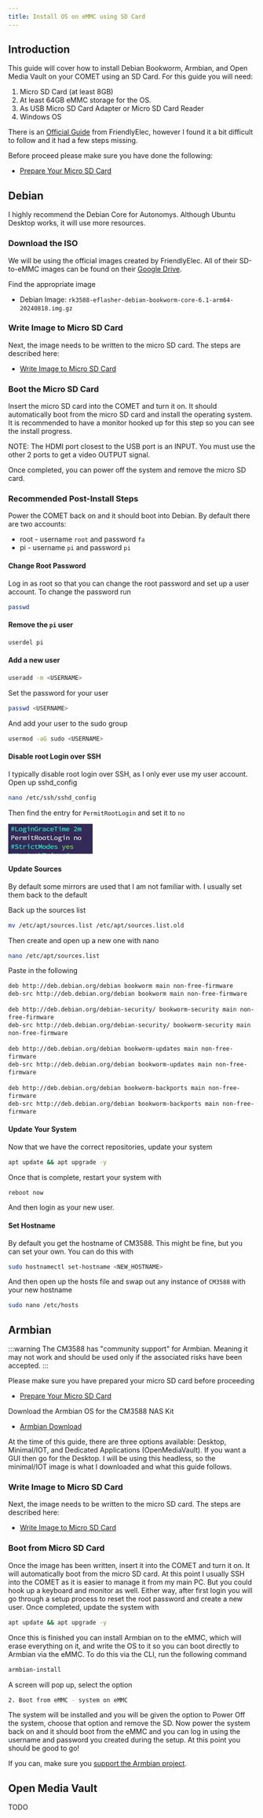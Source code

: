 ```yaml
---
title: Install OS on eMMC using SD Card
---
```


## Introduction
This guide will cover how to install Debian Bookworm, Armbian, and Open Media Vault on your COMET using an SD Card. For this guide you will need:
1. Micro SD Card (at least 8GB) 
1. At least 64GB eMMC storage for the OS.
1. As USB Micro SD Card Adapter or Micro SD Card Reader
1. Windows OS

There is an [Official Guide](https://wiki.friendlyelec.com/wiki/index.php/CM3588#Option_1:_Install_OS_via_TF_Card) from FriendlyElec, however I found it a bit difficult to follow and it had a few steps missing.

Before proceed please make sure you have done the following:
* [Prepare Your Micro SD Card](https://hakehardware.github.io/docs/guides/comet/prepare-micro-sd-card)

## Debian
I highly recommend the Debian Core for Autonomys. Although Ubuntu Desktop works, it will use more resources. 

### Download the ISO
We will be using the official images created by FriendlyElec. All of their SD-to-eMMC images can be found on their [Google Drive](https://drive.google.com/drive/folders/1k5M_5s10M_HOoFb-_uZ80_7d6quG7hli). 

Find the appropriate image
* Debian Image: `rk3588-eflasher-debian-bookworm-core-6.1-arm64-20240818.img.gz`

### Write Image to Micro SD Card
Next, the image needs to be written to the micro SD card. The steps are described here:
* [Write Image to Micro SD Card](https://hakehardware.github.io/docs/guides/comet/write-image-to-sd-card)

### Boot the Micro SD Card
Insert the micro SD card into the COMET and turn it on. It should automatically boot from the micro SD card and install the operating system. It is recommended to have a monitor hooked up for this step so you can see the install progress. 

NOTE: The HDMI port closest to the USB port is an INPUT. You must use the other 2 ports to get a video OUTPUT signal. 

Once completed, you can power off the system and remove the micro SD card.

### Recommended Post-Install Steps
Power the COMET back on and it should boot into Debian. By default there are two accounts:
* root - username `root` and password `fa`
* pi - username `pi` and password `pi`

#### Change Root Password
Log in as root so that you can change the root password and set up a user account. To change the password run
```bash
passwd
```

#### Remove the `pi` user
```bash
userdel pi
```

#### Add a new user
```bash
useradd -m <USERNAME>
```

Set the password for your user
```bash
passwd <USERNAME>
```

And add your user to the sudo group
```bash
usermod -aG sudo <USERNAME>
```

#### Disable root Login over SSH
I typically disable root login over SSH, as I only ever use my user account. Open up sshd_config
```bash
nano /etc/ssh/sshd_config
```

Then find the entry for `PermitRootLogin` and set it to `no`

![root-login-no](/img/install-os-on-comet/root-login-no.png)

#### Update Sources
By default some mirrors are used that I am not familiar with. I usually set them back to the default 

Back up the sources list
```bash
mv /etc/apt/sources.list /etc/apt/sources.list.old
```

Then create and open up a new one with nano
```bash
nano /etc/apt/sources.list
```

Paste in the following
```
deb http://deb.debian.org/debian bookworm main non-free-firmware
deb-src http://deb.debian.org/debian bookworm main non-free-firmware

deb http://deb.debian.org/debian-security/ bookworm-security main non-free-firmware
deb-src http://deb.debian.org/debian-security/ bookworm-security main non-free-firmware

deb http://deb.debian.org/debian bookworm-updates main non-free-firmware
deb-src http://deb.debian.org/debian bookworm-updates main non-free-firmware

deb http://deb.debian.org/debian bookworm-backports main non-free-firmware
deb-src http://deb.debian.org/debian bookworm-backports main non-free-firmware
```

#### Update Your System
Now that we have the correct repositories, update your system
```bash
apt update && apt upgrade -y
```

Once that is complete, restart your system with
```bash
reboot now
```

And then login as your new user.

#### Set Hostname
By default you get the hostname of CM3588. This might be fine, but you can set your own. You can do this with
```bash
sudo hostnamectl set-hostname <NEW_HOSTNAME>
```

And then open up the hosts file and swap out any instance of `CM3588` with your new hostname
```bash
sudo nano /etc/hosts
```

## Armbian
:::warning
The CM3588 has "community support" for Armbian. Meaning it may not work and should be used only if the associated risks have been accepted.
:::

Please make sure you have prepared your micro SD card before proceeding
* [Prepare Your Micro SD Card](https://hakehardware.github.io/docs/guides/comet/prepare-micro-sd-card)

Download the Armbian OS for the CM3588 NAS Kit
* [Armbian Download](https://www.armbian.com/nanopc-cm3588-nas/)

At the time of this guide, there are three options available: Desktop, Minimal/IOT, and Dedicated Applications (OpenMediaVault). If you want a GUI then go for the Desktop. I will be using this headless, so the minimal/IOT image is what I downloaded and what this guide follows.

### Write Image to Micro SD Card
Next, the image needs to be written to the micro SD card. The steps are described here:
* [Write Image to Micro SD Card](https://hakehardware.github.io/docs/guides/comet/write-image-to-sd-card)

### Boot from Micro SD Card
Once the image has been written, insert it into the COMET and turn it on. It will automatically boot from the micro SD card. At this point I usually SSH into the COMET as it is easier to manage it from my main PC. But you could hook up a keyboard and monitor as well. Either way, after first login you will go through a setup process to reset the root password and create a new user. Once completed, update the system with
```bash
apt update && apt upgrade -y
```

Once this is finished you can install Armbian on to the eMMC, which will erase everything on it, and write the OS to it so you can boot directly to Armbian via the eMMC. To do this via the CLI, run the following command
```bash
armbian-install
```

A screen will pop up, select the option
```bash
2. Boot from eMMC - system on eMMC
```

The system will be installed and you will be given the option to Power Off the system, choose that option and remove the SD. Now power the system back on and it should boot from the eMMC and you can log in using the username and password you created during the setup. At this point you should be good to go!

If you can, make sure you [support the Armbian project](https://www.armbian.com/newsflash/armbian-needs-your-help/).


## Open Media Vault

TODO